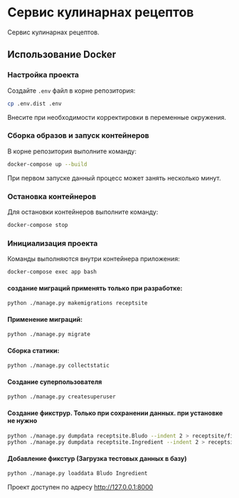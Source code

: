 # Сервис кулинарнах рецептов

Сервис кулинарнах рецептов.

## Использование Docker

### Настройка проекта

Создайте `.env` файл в корне репозитория:

```bash
cp .env.dist .env
```

Внесите при необходимости корректировки в переменные окружения.

### Сборка образов и запуск контейнеров

В корне репозитория выполните команду:

```bash
docker-compose up --build
```

При первом запуске данный процесс может занять несколько минут.

### Остановка контейнеров
Для остановки контейнеров выполните команду:

```bash
docker-compose stop
```

### Инициализация проекта
Команды выполняются внутри контейнера приложения:

```bash
docker-compose exec app bash
```

#### создание миграций применять только при разработке:
```bash
python ./manage.py makemigrations receptsite
```

#### Применение миграций:
```bash
python ./manage.py migrate
```

#### Сборка статики:
```bash
python ./manage.py collectstatic
```

#### Создание суперпользователя
```bash
python ./manage.py createsuperuser
```

#### Создание фикструр. Только при сохранении данных. при установке не нужно
```bash
python ./manage.py dumpdata receptsite.Bludo --indent 2 > receptsite/fixtures/Bludo.json
python ./manage.py dumpdata receptsite.Ingredient --indent 2 > receptsite/fixtures/Ingredient.json
```

#### Добавление фикстур (Загрузка тестовых данных в базу)
```bash
python ./manage.py loaddata Bludo Ingredient
```

Проект доступен по адресу http://127.0.0.1:8000
